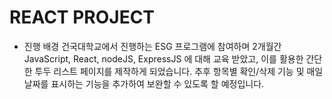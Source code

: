 # REACT PROJECT

* 진행 배경 
건국대학교에서 진행하는 ESG 프로그램에 참여하며 2개월간 JavaScript, React, nodeJS, ExpressJS 에 대해 교육 받았고, 이를 활용한 간단한 투두 리스트 페이지를 제작하게 되었습니다. 추후 항목별 확인/삭제 기능 및 매일 날짜를 표시하는 기능을 추가하여 보완할 수 있도록 할 예정입니다.

